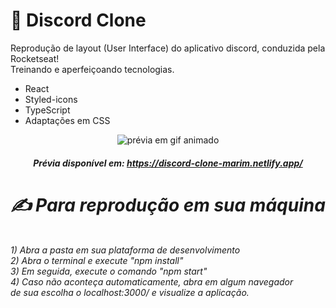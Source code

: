 # <span>&#129311;</span> Discord Clone
Reprodução de layout (User Interface) do aplicativo discord, conduzida pela Rocketseat!</br>
Treinando e aperfeiçoando tecnologias.

<ul>
<li>React</li>
<li>Styled-icons</li>
<li>TypeScript</li>
<li>Adaptações em CSS</li>
</ul>

<div align="center">
<img src="https://s7.gifyu.com/images/ezgif.com-video-to-gif6bcdcde3e6cd6750.gif" alt="prévia em gif animado" border="0" />
<h5><i>Prévia disponível em: <a href="https://discord-clone-marim.netlify.app/">https://discord-clone-marim.netlify.app/</a> <i></h5>
</div>

<div>
  
# <span>&#9997;</span> Para reprodução em sua máquina
</br>
1) Abra a pasta em sua plataforma de desenvolvimento </br>
2) Abra o terminal e execute "npm install"</br>
3) Em seguida, execute o comando "npm start"</br>
4) Caso não aconteça automaticamente, abra em algum navegador </br> de sua escolha o localhost:3000/ e visualize a aplicação.
</div>
